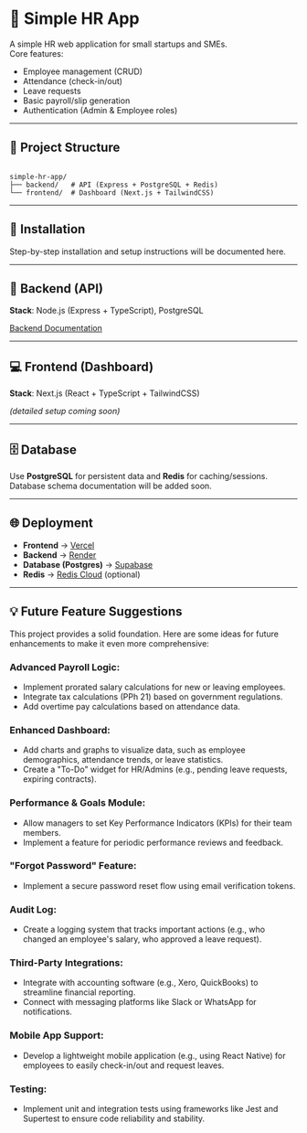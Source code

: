 # 🏢 Simple HR App

A simple HR web application for small startups and SMEs.  
Core features:
- Employee management (CRUD)
- Attendance (check-in/out)
- Leave requests
- Basic payroll/slip generation
- Authentication (Admin & Employee roles)

---

## 📂 Project Structure
```

simple-hr-app/
├── backend/   # API (Express + PostgreSQL + Redis)
└── frontend/  # Dashboard (Next.js + TailwindCSS)

````

---

## 🚀 Installation
Step-by-step installation and setup instructions will be documented here.  

---

## 🚀 Backend (API)
**Stack**: Node.js (Express + TypeScript), PostgreSQL

[Backend Documentation](./backend/readme.md)

---

## 💻 Frontend (Dashboard)
**Stack**: Next.js (React + TypeScript + TailwindCSS)  

*(detailed setup coming soon)*  

---

## 🗄️ Database
Use **PostgreSQL** for persistent data and **Redis** for caching/sessions.  
Database schema documentation will be added soon.

---

## 🌐 Deployment
- **Frontend** → [Vercel](https://vercel.com)  
- **Backend** → [Render](https://render.com)
- **Database (Postgres)** → [Supabase](https://supabase.com)
- **Redis** → [Redis Cloud](https://redis.com/try-free/)  (optional)

---

## 💡 Future Feature Suggestions
This project provides a solid foundation. Here are some ideas for future enhancements to make it even more comprehensive:
### Advanced Payroll Logic:
- Implement prorated salary calculations for new or leaving employees.
- Integrate tax calculations (PPh 21) based on government regulations.
- Add overtime pay calculations based on attendance data.
### Enhanced Dashboard:
- Add charts and graphs to visualize data, such as employee demographics, attendance trends, or leave statistics.
- Create a "To-Do" widget for HR/Admins (e.g., pending leave requests, expiring contracts).
### Performance & Goals Module:
- Allow managers to set Key Performance Indicators (KPIs) for their team members.
- Implement a feature for periodic performance reviews and feedback.
### "Forgot Password" Feature:
- Implement a secure password reset flow using email verification tokens.
### Audit Log:
- Create a logging system that tracks important actions (e.g., who changed an employee's salary, who approved a leave request).
### Third-Party Integrations:
- Integrate with accounting software (e.g., Xero, QuickBooks) to streamline financial reporting.
- Connect with messaging platforms like Slack or WhatsApp for notifications.
### Mobile App Support:
- Develop a lightweight mobile application (e.g., using React Native) for employees to easily check-in/out and request leaves.
### Testing:
- Implement unit and integration tests using frameworks like Jest and Supertest to ensure code reliability and stability.


